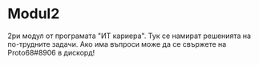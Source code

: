 # Modul2
2ри модул от програмата "ИТ кариера".
Тук се намират решенията на по-трудните задачи.
Ако има въпроси може да се свържете на Proto68#8906 в дискорд!